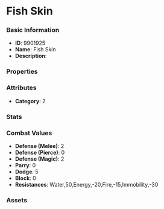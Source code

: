 # Fish Skin



### Basic Information

- **ID**: 9901925
- **Name**: Fish Skin
- **Description**: 

### Properties


### Attributes

- **Category**: 2

### Stats


### Combat Values

- **Defense (Melee)**: 2
- **Defense (Pierce)**: 0
- **Defense (Magic)**: 2
- **Parry**: 0
- **Dodge**: 5
- **Block**: 0
- **Resistances**: Water,50,Energy,-20,Fire,-15,Immobility,-30

### Assets


